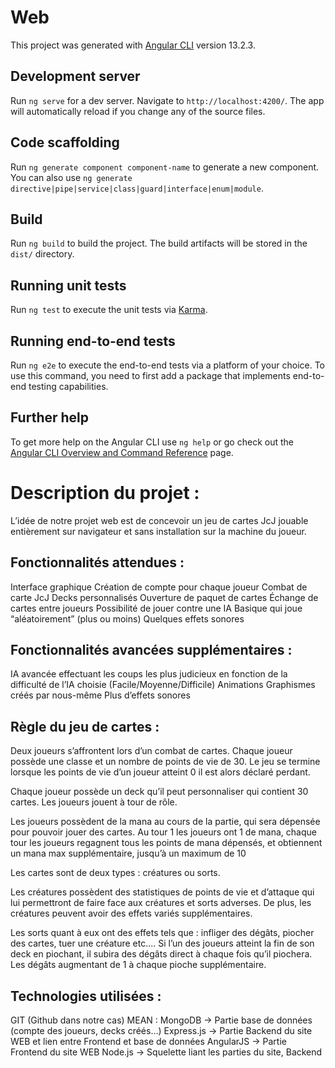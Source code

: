 # Web

This project was generated with [Angular CLI](https://github.com/angular/angular-cli) version 13.2.3.

## Development server

Run `ng serve` for a dev server. Navigate to `http://localhost:4200/`. The app will automatically reload if you change any of the source files.

## Code scaffolding

Run `ng generate component component-name` to generate a new component. You can also use `ng generate directive|pipe|service|class|guard|interface|enum|module`.

## Build

Run `ng build` to build the project. The build artifacts will be stored in the `dist/` directory.

## Running unit tests

Run `ng test` to execute the unit tests via [Karma](https://karma-runner.github.io).

## Running end-to-end tests

Run `ng e2e` to execute the end-to-end tests via a platform of your choice. To use this command, you need to first add a package that implements end-to-end testing capabilities.

## Further help

To get more help on the Angular CLI use `ng help` or go check out the [Angular CLI Overview and Command Reference](https://angular.io/cli) page.

# Description du projet :

L’idée de notre projet web est de concevoir un jeu de cartes JcJ jouable entièrement sur navigateur et sans installation sur la machine du joueur.

## Fonctionnalités attendues :

Interface graphique
Création de compte pour chaque joueur
Combat de carte JcJ
Decks personnalisés
Ouverture de paquet de cartes
Échange de cartes entre joueurs
Possibilité de jouer contre une IA Basique qui joue “aléatoirement” (plus ou moins)
Quelques effets sonores

## Fonctionnalités avancées supplémentaires :

IA avancée effectuant les coups les plus judicieux en fonction de la difficulté de l’IA choisie (Facile/Moyenne/Difficile)
Animations
Graphismes créés par nous-même
Plus d’effets sonores

## Règle du jeu de cartes :

Deux joueurs s’affrontent lors d’un combat de cartes.
Chaque joueur possède une classe et un nombre de points de vie de 30.
Le jeu se termine lorsque les points de vie d’un joueur atteint 0 il est alors déclaré perdant.

Chaque joueur possède un deck qu’il peut personnaliser qui contient 30 cartes.
Les joueurs jouent à tour de rôle.

Les joueurs possèdent de la mana au cours de la partie, qui sera dépensée pour pouvoir jouer des cartes.
Au tour 1 les joueurs ont 1 de mana, chaque tour les joueurs regagnent tous les points de mana dépensés, et obtiennent un mana max supplémentaire, jusqu’à un maximum de 10

Les cartes sont de deux types : créatures ou sorts.

Les créatures possèdent des statistiques de points de vie et d’attaque qui lui permettront de faire face aux créatures et sorts adverses.
De plus, les créatures peuvent avoir des effets variés supplémentaires.

Les sorts quant à eux ont des effets tels que : infliger des dégâts, piocher des cartes, tuer une créature etc....
Si l’un des joueurs atteint la fin de son deck en piochant, il subira des dégâts direct à chaque fois qu’il piochera. Les dégâts augmentant de 1 à chaque pioche supplémentaire.

## Technologies utilisées :

GIT (Github dans notre cas)
MEAN :
MongoDB -> Partie base de données (compte des joueurs, decks créés…)
Express.js -> Partie Backend du site WEB et lien entre Frontend et base de données
AngularJS -> Partie Frontend du site WEB
Node.js -> Squelette liant les parties du site, Backend
